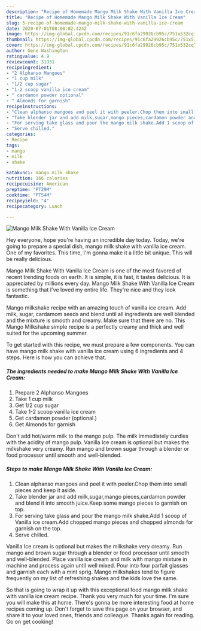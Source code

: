 ```yaml
---
description: "Recipe of Homemade Mango Milk Shake With Vanilla Ice Cream"
title: "Recipe of Homemade Mango Milk Shake With Vanilla Ice Cream"
slug: 5-recipe-of-homemade-mango-milk-shake-with-vanilla-ice-cream
date: 2020-07-01T08:00:02.424Z
image: https://img-global.cpcdn.com/recipes/91c6fa29926cb95c/751x532cq70/mango-milk-shake-with-vanilla-ice-cream-recipe-main-photo.jpg
thumbnail: https://img-global.cpcdn.com/recipes/91c6fa29926cb95c/751x532cq70/mango-milk-shake-with-vanilla-ice-cream-recipe-main-photo.jpg
cover: https://img-global.cpcdn.com/recipes/91c6fa29926cb95c/751x532cq70/mango-milk-shake-with-vanilla-ice-cream-recipe-main-photo.jpg
author: Gene Washington
ratingvalue: 4.9
reviewcount: 31931
recipeingredient:
- "2 Alphanso Mangoes"
- "1 cup milk"
- "1/2 cup sugar"
- "1-2 scoop vanilla ice cream"
- " cardamon powder optional"
- " Almonds for garnish"
recipeinstructions:
- "Clean alphanso mangoes and peel it with peeler.Chop them into small pieces and keep it aside."
- "Take blender jar and add milk,sugar,mango pieces,cardamon powder and blend it into smooth juice.Keep some mango pieces to garnish on top."
- "For serving take glass and pour the mango milk shake.Add 1 scoop of Vanilla ice cream.Add chopped mango pieces and chopped almonds for garnish on the top."
- "Serve chilled."
categories:
- Recipe
tags:
- mango
- milk
- shake

katakunci: mango milk shake 
nutrition: 166 calories
recipecuisine: American
preptime: "PT29M"
cooktime: "PT54M"
recipeyield: "4"
recipecategory: Lunch

---
```



![Mango Milk Shake With Vanilla Ice Cream](https://img-global.cpcdn.com/recipes/91c6fa29926cb95c/751x532cq70/mango-milk-shake-with-vanilla-ice-cream-recipe-main-photo.jpg)

Hey everyone, hope you're having an incredible day today. Today, we're going to prepare a special dish, mango milk shake with vanilla ice cream. One of my favorites. This time, I'm gonna make it a little bit unique. This will be really delicious.

Mango Milk Shake With Vanilla Ice Cream is one of the most favored of recent trending foods on earth. It is simple, it is fast, it tastes delicious. It is appreciated by millions every day. Mango Milk Shake With Vanilla Ice Cream is something that I've loved my entire life. They're nice and they look fantastic.

Mango milkshake recipe with an amazing touch of vanilla ice cream. Add milk, sugar, cardamom seeds and blend until all ingredients are well blended and the mixture is smooth and creamy. Make sure that there are no. This Mango Milkshake simple recipe is a perfectly creamy and thick and well suited for the upcoming summer.


To get started with this recipe, we must prepare a few components. You can have mango milk shake with vanilla ice cream using 6 ingredients and 4 steps. Here is how you can achieve that.

<!--inarticleads1-->

##### The ingredients needed to make Mango Milk Shake With Vanilla Ice Cream:

1. Prepare 2 Alphanso Mangoes
1. Take 1 cup milk
1. Get 1/2 cup sugar
1. Take 1-2 scoop vanilla ice cream
1. Get  cardamon powder (optional.)
1. Get  Almonds for garnish


Don&#39;t add hot/warm milk to the mango pulp. The milk immediately curdles with the acidity of mango pulp. Vanilla Ice cream is optional but makes the milkshake very creamy. Run mango and brown sugar through a blender or food processor until smooth and well-blended. 

<!--inarticleads2-->

##### Steps to make Mango Milk Shake With Vanilla Ice Cream:

1. Clean alphanso mangoes and peel it with peeler.Chop them into small pieces and keep it aside.
1. Take blender jar and add milk,sugar,mango pieces,cardamon powder and blend it into smooth juice.Keep some mango pieces to garnish on top.
1. For serving take glass and pour the mango milk shake.Add 1 scoop of Vanilla ice cream.Add chopped mango pieces and chopped almonds for garnish on the top.
1. Serve chilled.


Vanilla Ice cream is optional but makes the milkshake very creamy. Run mango and brown sugar through a blender or food processor until smooth and well-blended. Place vanilla ice cream and milk with mango mixture in machine and process again until well mixed. Pour into four parfait glasses and garnish each with a mint sprig. Mango milkshakes tend to figure frequently on my list of refreshing shakes and the kids love the same. 

So that is going to wrap it up with this exceptional food mango milk shake with vanilla ice cream recipe. Thank you very much for your time. I'm sure you will make this at home. There's gonna be more interesting food at home recipes coming up. Don't forget to save this page on your browser, and share it to your loved ones, friends and colleague. Thanks again for reading. Go on get cooking!
